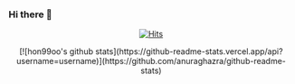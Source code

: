### Hi there 👋

  <div align=center>
	
  [![Hits](https://hits.seeyoufarm.com/api/count/incr/badge.svg?url=https%3A%2F%2Fgithub.com%2Fhon99oo&count_bg=%2379C83D&title_bg=%23555555&icon=&icon_color=%23E7E7E7&title=hits&edge_flat=false)](https://hits.seeyoufarm.com)
	
  </div>

<div align=center>
	[![hon99oo's github stats](https://github-readme-stats.vercel.app/api?username=username)](https://github.com/anuraghazra/github-readme-stats)
	</div>
	
